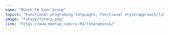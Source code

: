 ```yaml
---
name: "Minsk F# User Group"
topics: "Functional programing languages, functional style/approach/libraries, engineering, programming languages theory"
image: "fsharp/fsharp.png"
link: "https://www.meetup.com/ru-RU/fsharpminsk/"
---
```

